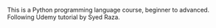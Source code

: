 This is a Python programming language course, beginner to advanced. Following Udemy tutorial by Syed Raza.
